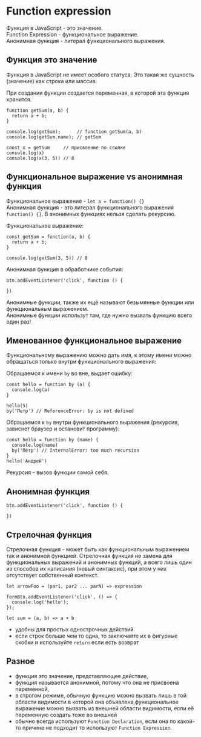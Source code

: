 # Function expression
Функция в JavaScript - это значение.  
Function Expression - функциональное выражение.  
Анонимная функция - литерал функционального выражения.

## Функция это значение
Функция в JavaScript не имеет особого статуса. Это такая же сущность (значение) как строка или массив.

При создании функции создается переменная, в которой эта функция хранится.

    function getSum(a, b) {
      return a + b;
    }

    console.log(getSum);      // function getSum(a, b)
    console.log(getSum.name); // getSum

    const x = getSum     // присвоение по ссылке
    console.log(x)
    console.log(x(3, 5)) // 8

## Функциональное выражение vs анонимная функция
Функциональное выражение - `let a = function() {}`  
Анонимная функция - это литерал функционального выражения `function() {}`. В анонимных функциях нельзя сделать рекурсию.

Функциональное выражение:

    const getSum = function(a, b) {
      return a + b;
    }

    console.log(getSum(3, 5)) // 8

Анонимная функция в обработчике события:

    btn.addEventListener('click', function () {

    })

Анонимные функции, также их ещё называют безымянные функции или функциональным выражением.  
Анонимные функции использут там, где нужно вызвать функцию всего один раз!

## Именованное функциональное выражение
Функциональному выражению можно дать имя, к этому имени можно обращаться только внутри функционального выражения:

Обращаемся к имени `by` во вне, выдает ошибку:

    const hello = function by (a) {
      console.log(a)
    }

    hello(5)
    by('Петр') // ReferenceError: by is not defined

Обращаемся к `by` внутри функционального выражения (рекурсия, зависнет браузер и остановит программу):

    const hello = function by (name) {
      console.log(name)
      by('Пётр') // InternalError: too much recursion 
    }
    hello('Андрей')

Рекурсия - вызов функции самой себя.

## Анонимная функция

    btn.addEventListener('click', function () {

    })

## Стрелочная функция
Стрелочная функция - может быть как функциональным выражением так и анонимной функцией. Стрелочная функция не замена для функциональных выражений и анонимных функций, а всего лишь один из способов их написания (новый синтаксис), при этом у них отсутствует собственный контекст.

    let arrowFoo = (par1, par2 ... parN) => expression

    formBtn.addEventListener('click', () => {
      console.log('hello');
    });

    let sum = (a, b) => a + b

- удобны для простых однострочных действий
- если строк больше чем то одна, то заключайте их в фигурные скобки и используйте `return` если есть возврат

## Разное
- функция это значение, представляющее действие,
- функция называется анонимной, потому что она не присвоена переменной,
- в строгом режиме, обычную функцию можно вызвать лишь в той области видимости в которой она объявлена,функциональное выражение можно вызвать из внешней области видимости, если её переменную создать тоже во внешней
- обычно всегда используют `Function Declaration`, если она по какой-то причине не подходит то используют `Function Expression`.
